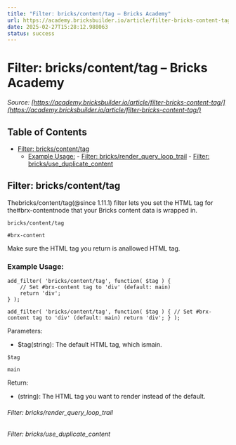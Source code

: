 ```yaml
---
title: "Filter: bricks/content/tag – Bricks Academy"
url: https://academy.bricksbuilder.io/article/filter-bricks-content-tag/
date: 2025-02-27T15:28:12.988063
status: success
---
```


# Filter: bricks/content/tag – Bricks Academy

*Source: [https://academy.bricksbuilder.io/article/filter-bricks-content-tag/](https://academy.bricksbuilder.io/article/filter-bricks-content-tag/)*

## Table of Contents

- [Filter: bricks/content/tag](#filter-brickscontenttag)
  - [Example Usage:](#example-usage)
        - [Filter: bricks/render_query_loop_trail](#filter-bricksrenderquerylooptrail)
        - [Filter: bricks/use_duplicate_content](#filter-bricksuseduplicatecontent)

## Filter: bricks/content/tag

Thebricks/content/tag(@since 1.11.1) filter lets you set the HTML tag for the#brx-contentnode that your Bricks content data is wrapped in.

`bricks/content/tag`

`#brx-content`

Make sure the HTML tag you return is anallowed HTML tag.

### Example Usage:

```
add_filter( 'bricks/content/tag', function( $tag ) {
    // Set #brx-content tag to 'div' (default: main)
    return 'div';
} );
```

`add_filter( 'bricks/content/tag', function( $tag ) {
    // Set #brx-content tag to 'div' (default: main)
    return 'div';
} );`

Parameters:

- $tag(string): The default HTML tag, which ismain.

`$tag`

`main`

Return:

- (string): The HTML tag you want to render instead of the default.

###### Filter: bricks/render_query_loop_trail

###### Filter: bricks/use_duplicate_content

